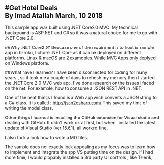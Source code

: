 ﻿#Get Hotel Deals							
By Imad Atallah		March, 10 2018
---
  This sample app was built using  .NET Core2.0 MVC.
My technical background is ASP.NET and C# so it was a natural choice for me to go with .NET Core 2.0.

##Why .NET Core2.0?
Beucase one of the requirment is to host is sample app in heroku, I chose .NET Core as it can be deployed on different 
platforms. Linux & macOS are 2 examoples. While MVC Apps only deplyed on Windows platform.

##What have I learned?
I have been disconnected for coding for many years , so it took me a couple of days to refresh my memory then I started the .NET Core 2.0
MVC web app.  I've done research on the issues I faced on the net. For example, how to consume a JSON REST API in .NET.

One of the neat things I found is a Web app wich converts a JSON string to a C# class. It is called : http://json2csharp.com/
This saved my time of writing the model class.

  Other things I learned is installing the GitHub extension for Visual studio and dealing with GitHub. It didn't work ok at first, but when I
installed the latest update of Visual Studio (ver 15.6.1), all worked fine.

I also took a look how to write a MD files.

  The sample does not exactly look appealing as my focus was to learn how to implement and integrate the app VS putting time
on the design.  If I had more time, I would propably installed a 3rd party UI controls , like Telerik,

